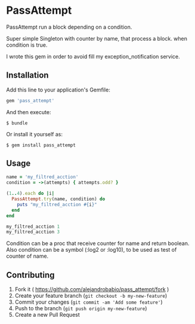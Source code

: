 # PassAttempt

PassAttempt run a block depending on a condition.

Super simple Singleton with counter by name, that process a block. when condition is true.

I wrote this gem in order to avoid fill my exception_notification service.

## Installation

Add this line to your application's Gemfile:

```ruby
gem 'pass_attempt'
```

And then execute:

    $ bundle

Or install it yourself as:

    $ gem install pass_attempt

## Usage

```ruby
name = 'my_filtred_acction'
condition = ->(attempts) { attempts.odd? }

(1..4).each do |i|
  PassAttempt.try(name, condition) do
    puts "my_filtred_acction #{i}"
  end
end

my_filtred_acction 1
my_filtred_acction 3
```

Condition can be a proc that receive counter for name and return boolean.
Also condition can be a symbol (:log2 or :log10), to be used as test of counter of name.

## Contributing

1. Fork it ( https://github.com/alejandrobabio/pass_attempt/fork )
2. Create your feature branch (`git checkout -b my-new-feature`)
3. Commit your changes (`git commit -am 'Add some feature'`)
4. Push to the branch (`git push origin my-new-feature`)
5. Create a new Pull Request
